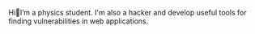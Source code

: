 Hi👋I’m a physics student. I'm also a hacker and develop useful tools for finding vulnerabilities in web applications.

<!---
SinaEtebar/SinaEtebar is a ✨ special ✨ repository because its `README.md` (this file) appears on your GitHub profile.
You can click the Preview link to take a look at your changes.
--->
